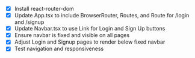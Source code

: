 - [x] Install react-router-dom
- [x] Update App.tsx to include BrowserRouter, Routes, and Route for /login and /signup
- [x] Update Navbar.tsx to use Link for Login and Sign Up buttons
- [x] Ensure navbar is fixed and visible on all pages
- [x] Adjust Login and Signup pages to render below fixed navbar
- [x] Test navigation and responsiveness
